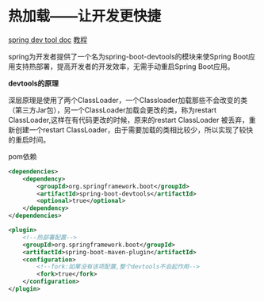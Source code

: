 # 热加载——让开发更快捷

[spring dev tool doc](https://docs.spring.io/spring-boot/docs/current/reference/html/using-spring-boot.html#using-boot-devtools)
[教程](https://blog.csdn.net/qq_42685050/article/details/81588584)


spring为开发者提供了一个名为spring-boot-devtools的模块来使Spring Boot应用支持热部署，提高开发者的开发效率，无需手动重启Spring Boot应用。

**devtools的原理**

深层原理是使用了两个ClassLoader，一个Classloader加载那些不会改变的类（第三方Jar包），另一个ClassLoader加载会更改的类，称为restart ClassLoader,这样在有代码更改的时候，原来的restart ClassLoader 被丢弃，重新创建一个restart ClassLoader，由于需要加载的类相比较少，所以实现了较快的重启时间。

pom依赖

```xml
<dependencies>
    <dependency>
        <groupId>org.springframework.boot</groupId>
        <artifactId>spring-boot-devtools</artifactId>
        <optional>true</optional>
    </dependency>
</dependencies>

<plugin>
    <!--热部署配置-->
    <groupId>org.springframework.boot</groupId>
    <artifactId>spring-boot-maven-plugin</artifactId>
    <configuration>
        <!--fork:如果没有该项配置,整个devtools不会起作用-->
        <fork>true</fork>
    </configuration>
</plugin>

```